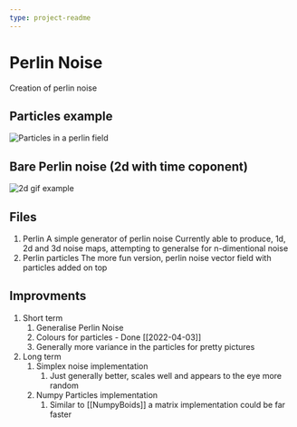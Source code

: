 ```yaml
---
type: project-readme
---
```

# Perlin Noise 
Creation of perlin noise

## Particles example
![Particles in a perlin field](Demo.gif)

## Bare Perlin noise (2d with time coponent)
![2d gif example](3d_example.gif)

## Files
1. Perlin
    A simple generator of perlin noise
    Currently able to produce, 1d, 2d and 3d noise maps, attempting to
    generalse for n-dimentional noise
2. Perlin particles
    The more fun version, perlin noise vector field with particles added on
    top


## Improvments
1. Short term
    1. Generalise Perlin Noise
    2. Colours for particles -  Done [[2022-04-03]]
    3. Generally more variance in the particles for pretty pictures
2. Long term
    1. Simplex noise implementation
        1. Just generally better, scales well and appears to the eye more
        random 
    2. Numpy Particles implementation
        1. Similar to [[NumpyBoids]] a matrix implementation could be far
        faster